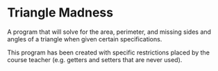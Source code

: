 Triangle Madness
=================

A program that will solve for the area, perimeter, and missing sides and angles of a triangle when given certain specifications.

This program has been created with specific restrictions placed by the course teacher (e.g. getters and setters that are never used).

